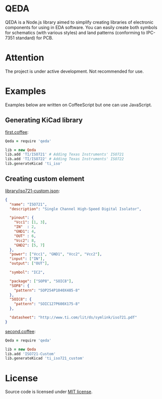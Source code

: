 QEDA
====

QEDA is a Node.js library aimed to simplify creating libraries of electronic components for using in EDA software. You can easily create both symbols for schematics (with various styles) and land patterns (conforming to IPC-7351 standard) for PCB.

Attention
=========

The project is under active development. Not recommended for use.

Examples
========

Examples below are written on CoffeeScript but one can use JavaScript.

Generating KiCad library
------------------------

[first.coffee](./examples/first/first.coffee):

```coffeescript
Qeda = require 'qeda'

lib = new Qeda
lib.add 'TI/ISO721' # Adding Texas Instruments' ISO721
lib.add 'TI/ISO722' # Adding Texas Instruments' ISO722
lib.generateKicad 'ti_iso'
```

Creating custom element
-----------------------

[library/iso721-custom.json](./examples/second/library/iso721-custom.json):

```json
{
  "name": "ISO721",
  "description": "Single Channel High-Speed Digital Isolator",

  "pinout": {
    "Vcc1": [1, 3],
    "IN"  : 2,
    "GND1": 4,
    "OUT" : 6,
    "Vcc2": 8,
    "GND2": [5, 7]
  },
  "power": ["Vcc1", "GND1", "Vcc2", "Vcc2"],
  "input": ["IN"],
  "output": ["OUT"],

  "symbol": "IC2",

  "package": ["SOP8", "SOIC8"],
  "SOP8": {
    "pattern": "SOP254P1040X485-8"
  },
  "SOIC8": {
    "pattern": "SOIC127P600X175-8"
  },

  "datasheet": "http://www.ti.com/lit/ds/symlink/iso721.pdf"
}
```

[second.coffee](./examples/second/second.coffee):

```coffeescript
Qeda = require 'qeda'

lib = new Qeda
lib.add 'ISO721-Custom'
lib.generateKicad 'ti_iso721_custom'
```

License
=======

Source code is licensed under [MIT license](http://opensource.org/licenses/MIT).

